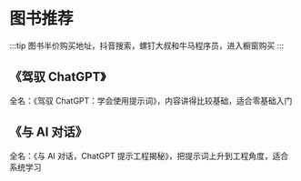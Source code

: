 # 图书推荐

:::tip
图书半价购买地址，抖音搜索，螺钉大叔和牛马程序员，进入橱窗购买
:::

## 《驾驭 ChatGPT》

全名：《驾驭 ChatGPT：学会使用提示词》，内容讲得比较基础，适合零基础入门

## 《与 AI 对话》

全名：《与 AI 对话，ChatGPT 提示工程揭秘》，把提示词上升到工程角度，适合系统学习
